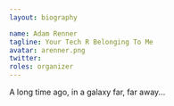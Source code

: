 ```yaml
---
layout: biography

name: Adam Renner
tagline: Your Tech R Belonging To Me
avatar: arenner.png
twitter: 
roles: organizer
---
```

A long time ago, in a galaxy far, far away...